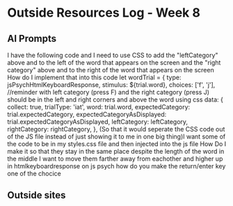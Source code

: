 # Outside Resources Log - Week 8


## AI Prompts

I have the following code and I need to use CSS to add the "leftCategory" above and to the left of the word that appears on the screen and the "right category" above and to the right  of the word that appears on the screen
How do I implement that into this code         let wordTrial = {
            type: jsPsychHtmlKeyboardResponse,
            stimulus: ${trial.word},
            choices: ['f', 'j'],
            //reminder with left category (press F) and the right category (press J) should be in the left and right corners and above the word using css
            data: {
                collect: true,
                trialType: 'iat',
                word: trial.word,
                expectedCategory: trial.expectedCategory,
                expectedCategoryAsDisplayed: trial.expectedCategoryAsDisplayed,
                leftCategory: leftCategory,
                rightCategory: rightCategory,
            },
(So that it would seperate the CSS code out of the JS file instead of just showing it to me in one big thing)I want some of the code to be in my styles.css file and then injected into the js file
How Do I make it so that they stay in the same place despite the length of the word in the middle
I want to move them farther away from eachother and higher up
in htmlkeyboardresponse on js psych how do you make the return/enter key one of the chocice

## Outside sites



